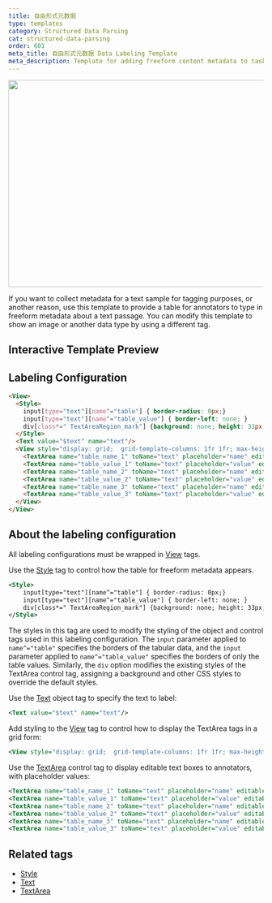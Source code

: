 ```yaml
---
title: 自由形式元数据
type: templates
category: Structured Data Parsing
cat: structured-data-parsing
order: 601
meta_title: 自由形式元数据 Data Labeling Template
meta_description: Template for adding freeform content metadata to tasks with Label Studio for your machine learning and data science projects.
---
```

<img src="/images/templates/freeform-metadata.png" alt="" class="gif-border" width="552px" height="408px" />

If you want to collect metadata for a text sample for tagging purposes, or another reason, use this template to provide a table for annotators to type in freeform metadata about a text passage. You can modify this template to show an image or another data type by using a different tag. 

## Interactive Template Preview

<div id="main-preview"></div>

## Labeling Configuration

```html
<View>
  <Style>
    input[type="text"][name^="table"] { border-radius: 0px;}
    input[type="text"][name^="table_value"] { border-left: none; }
    div[class*=" TextAreaRegion_mark"] {background: none; height: 33px; border-radius: 0; min-width: 135px;}
  </Style>
  <Text value="$text" name="text"/>
  <View style="display: grid;  grid-template-columns: 1fr 1fr; max-height: 300px; width: 400px">
    <TextArea name="table_name_1" toName="text" placeholder="name" editable="true" maxSubmissions="1"/>
    <TextArea name="table_value_1" toName="text" placeholder="value" editable="true" maxSubmissions="1"/>
    <TextArea name="table_name_2" toName="text" placeholder="name" editable="true" maxSubmissions="1"/>
    <TextArea name="table_value_2" toName="text" placeholder="value" editable="true" maxSubmissions="1"/>
    <TextArea name="table_name_3" toName="text" placeholder="name" editable="true" maxSubmissions="1"/>
    <TextArea name="table_value_3" toName="text" placeholder="value" editable="true" maxSubmissions="1"/>
  </View>
</View>
```

## About the labeling configuration

All labeling configurations must be wrapped in [View](/tags/view.html) tags.


Use the [Style](/tags/style.html) tag to control how the table for freeform metadata appears.
```xml
<Style>
    input[type="text"][name^="table"] { border-radius: 0px;}
    input[type="text"][name^="table_value"] { border-left: none; }
    div[class*=" TextAreaRegion_mark"] {background: none; height: 33px; border-radius: 0; min-width: 135px;}
</Style>
```
The styles in this tag are used to modify the styling of the object and control tags used in this labeling configuration. The `input` parameter applied to `name^="table"` specifies the borders of the tabular data, and the `input` parameter applied to `name^="table_value"` specifies the borders of only the table values. Similarly, the `div` option modifies the existing styles of the TextArea control tag, assigning a background and other CSS styles to override the default styles.

Use the [Text](/tags/text.html) object tag to specify the text to label:
```xml
<Text value="$text" name="text"/>
```
  
Add styling to the [View](/tags/view.html) tag to control how to display the TextArea tags in a grid form:
```xml
<View style="display: grid;  grid-template-columns: 1fr 1fr; max-height: 300px; width: 400px">
```

Use the [TextArea](/tags/textarea.html) control tag to display editable text boxes to annotators, with placeholder values:
```xml
<TextArea name="table_name_1" toName="text" placeholder="name" editable="true" maxSubmissions="1"/>
<TextArea name="table_value_1" toName="text" placeholder="value" editable="true" maxSubmissions="1"/>
<TextArea name="table_name_2" toName="text" placeholder="name" editable="true" maxSubmissions="1"/>
<TextArea name="table_value_2" toName="text" placeholder="value" editable="true" maxSubmissions="1"/>
<TextArea name="table_name_3" toName="text" placeholder="name" editable="true" maxSubmissions="1"/>
<TextArea name="table_value_3" toName="text" placeholder="value" editable="true" maxSubmissions="1"/>
```

## Related tags

- [Style](/tags/style.html)
- [Text](/tags/text.html)
- [TextArea](/tags/textarea.html)